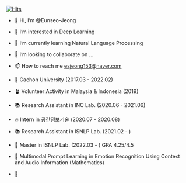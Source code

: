 [![Hits](https://hits.seeyoufarm.com/api/count/incr/badge.svg?url=https%3A%2F%2Fgithub.com%2FEunseo-Jeong%2Fhit-counter&count_bg=%2379C83D&title_bg=%23555555&icon=&icon_color=%23E7E7E7&title=hits&edge_flat=false)](https://hits.seeyoufarm.com)


- 👋 Hi, I’m @Eunseo-Jeong
- 👀 I’m interested in Deep Learning
- 🌱 I’m currently learning Natural Language Processing
- 💞️ I’m looking to collaborate on ...
- 📫 How to reach me esjeong153@naver.com


- 📝 Gachon University (2017.03 - 2022.02)
- 🪴 Volunteer Activity in Malaysia & Indonesia (2019)
- 📚 Research Assistant in INC Lab. (2020.06 - 2021.06)
- 🔥 Intern in 공간정보기술 (2020.07 - 2020.08)
- 📚 Research Assistant in ISNLP Lab. (2021.02 - )
- 📍 Master in ISNLP Lab. (2022.03 - ) GPA 4.25/4.5
- 📄 Multimodal Prompt Learning in Emotion Recognition Using Context and Audio Information (Mathematics)
- 📄 

<!---
Eunseo-Jeong/Eunseo-Jeong is a ✨ special ✨ repository because its `README.md` (this file) appears on your GitHub profile.
You can click the Preview link to take a look at your changes.
--->
